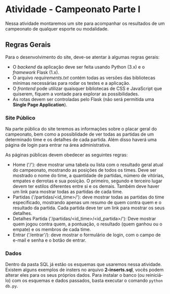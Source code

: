 # Atividade - Campeonato Parte I

Nessa atividade montaremos um site para acompanhar os resultados de um campeonato de qualquer esporte ou modalidade.

## Regras Gerais

Para o desenvolvimento do site, deve-se atentar à algumas regras gerais:

 - O *backend* da aplicação deve ser feita usando Python (3.x) e o *framework* Flask (1.x). 
 - O arquivo *requirements.txt* contém todas as versões das bibliotecas mínimas necessárias para rodar os testes e a aplicação.
 - O *frontend* pode utilizar quaisquer bibliotecas de CSS e JavaScript que quiserem, fiquem a vontade para explorar as possibilidades.
 - As rotas devem ser controladas pelo Flask (não será permitida uma **Single Page Application**).

### Site Público

Na parte pública do site teremos as informações sobre o placar geral do campeonato, bem como a possiblidade de ver todas as partidas de um determinado time e os detalhes de cada partida. Além disso haverá uma página de login para entrar na área administrativa.

As páginas públicas devem obedecer as seguintes regras:

 - Home ('/'): deve mostrar uma tabela ou lista com o resultado geral atual do campeonato, mostrando as posições de todos os times. Deve ser mostrado o nome do time, a quantidade de partidas, número de vitórias, empates e derrotas e sua posição. O primeiro, segundo e terceiro lugar devem ter estilos diferentes entre si e os demais. Também deve haver um link para mostrar todas as partidas de cada time.
 - Partidas ('/partidas/<id_time>/'): deve mostrar todas as partidas do time especificado, mostrando apenas um resumo de quem contra quem e o resultado da partida. Cada partida deve ter um link para mostrar os seus detalhes.
 - Detalhes Partida ('/partidas/<id_time>/<id_partida>/'): Deve mostrar quem jogou contra quem, a pontuação, o resultado (quem ganhou ou o empate) e os membros de cada time.
 - Entrar ('/entrar'/): deve mostrar o formulário de login, com o campo de e-mail e senha e o botão de entrar.


### Dados

Dentro da pasta SQL já estão os esquemas que usaremos nessa atividade. Existem alguns exemplos de insters no arquivo **2-inserts.sql**, vocês podem alterar eles para os seus próprios dados. Para instalar o banco (ou reiniciá-lo) com os esquemas e dados passados, basta executar o comando `python db.py`.
